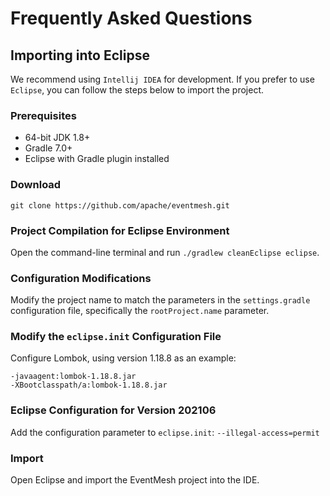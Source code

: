 # Frequently Asked Questions

## Importing into Eclipse

We recommend using `Intellij IDEA` for development. If you prefer to use `Eclipse`, you can follow the steps below to import the project.

### Prerequisites

- 64-bit JDK 1.8+
- Gradle 7.0+
- Eclipse with Gradle plugin installed

### Download

```shell
git clone https://github.com/apache/eventmesh.git
```

### Project Compilation for Eclipse Environment

Open the command-line terminal and run `./gradlew cleanEclipse eclipse`.

### Configuration Modifications

Modify the project name to match the parameters in the `settings.gradle` configuration file, specifically the `rootProject.name` parameter.

### Modify the `eclipse.init` Configuration File

Configure Lombok, using version 1.18.8 as an example:

```
-javaagent:lombok-1.18.8.jar
-XBootclasspath/a:lombok-1.18.8.jar
```

### Eclipse Configuration for Version 202106

Add the configuration parameter to `eclipse.init`: `--illegal-access=permit`

### Import

Open Eclipse and import the EventMesh project into the IDE.